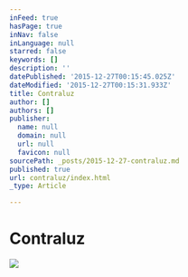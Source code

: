 ```yaml
---
inFeed: true
hasPage: true
inNav: false
inLanguage: null
starred: false
keywords: []
description: ''
datePublished: '2015-12-27T00:15:45.025Z'
dateModified: '2015-12-27T00:15:31.933Z'
title: Contraluz
author: []
authors: []
publisher:
  name: null
  domain: null
  url: null
  favicon: null
sourcePath: _posts/2015-12-27-contraluz.md
published: true
url: contraluz/index.html
_type: Article

---
```

# Contraluz
![](https://s3-us-west-2.amazonaws.com/the-grid-img/p/533ccea007c06611bf1b91d4a466cccfc0be1ff8.jpg)